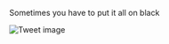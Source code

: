 Sometimes you have to put it all on black


![Tweet image](/assets/crosspoast/FYHz7-zUUAYqgxS.jpg)

